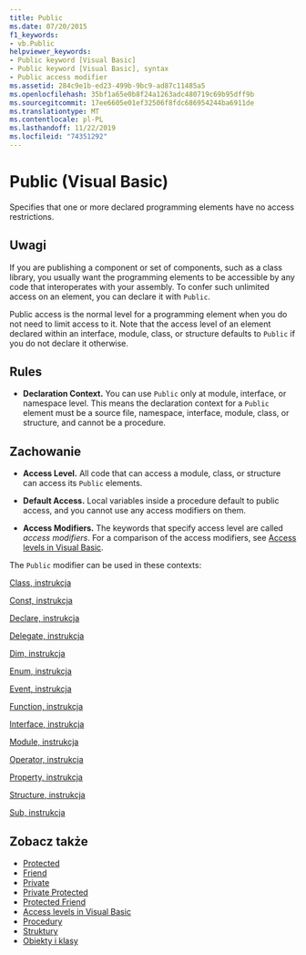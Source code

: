 ```yaml
---
title: Public
ms.date: 07/20/2015
f1_keywords:
- vb.Public
helpviewer_keywords:
- Public keyword [Visual Basic]
- Public keyword [Visual Basic], syntax
- Public access modifier
ms.assetid: 284c9e1b-ed23-499b-9bc9-ad87c11485a5
ms.openlocfilehash: 35bf1a65e0b8f24a1263adc480719c69b95dff9b
ms.sourcegitcommit: 17ee6605e01ef32506f8fdc686954244ba6911de
ms.translationtype: MT
ms.contentlocale: pl-PL
ms.lasthandoff: 11/22/2019
ms.locfileid: "74351292"
---
```

# <a name="public-visual-basic"></a>Public (Visual Basic)
Specifies that one or more declared programming elements have no access restrictions.  
  
## <a name="remarks"></a>Uwagi  
 If you are publishing a component or set of components, such as a class library, you usually want the programming elements to be accessible by any code that interoperates with your assembly. To confer such unlimited access on an element, you can declare it with `Public`.  
  
 Public access is the normal level for a programming element when you do not need to limit access to it. Note that the access level of an element declared within an interface, module, class, or structure defaults to `Public` if you do not declare it otherwise.  
  
## <a name="rules"></a>Rules  
  
- **Declaration Context.** You can use `Public` only at module, interface, or namespace level. This means the declaration context for a `Public` element must be a source file, namespace, interface, module, class, or structure, and cannot be a procedure.  
  
## <a name="behavior"></a>Zachowanie  
  
- **Access Level.** All code that can access a module, class, or structure can access its `Public` elements.  
  
- **Default Access.** Local variables inside a procedure default to public access, and you cannot use any access modifiers on them.  
  
- **Access Modifiers.** The keywords that specify access level are called *access modifiers*. For a comparison of the access modifiers, see [Access levels in Visual Basic](../../../visual-basic/programming-guide/language-features/declared-elements/access-levels.md).  
  
 The `Public` modifier can be used in these contexts:  
  
 [Class, instrukcja](../../../visual-basic/language-reference/statements/class-statement.md)  
  
 [Const, instrukcja](../../../visual-basic/language-reference/statements/const-statement.md)  
  
 [Declare, instrukcja](../../../visual-basic/language-reference/statements/declare-statement.md)  
  
 [Delegate, instrukcja](../../../visual-basic/language-reference/statements/delegate-statement.md)  
  
 [Dim, instrukcja](../../../visual-basic/language-reference/statements/dim-statement.md)  
  
 [Enum, instrukcja](../../../visual-basic/language-reference/statements/enum-statement.md)  
  
 [Event, instrukcja](../../../visual-basic/language-reference/statements/event-statement.md)  
  
 [Function, instrukcja](../../../visual-basic/language-reference/statements/function-statement.md)  
  
 [Interface, instrukcja](../../../visual-basic/language-reference/statements/interface-statement.md)  
  
 [Module, instrukcja](../../../visual-basic/language-reference/statements/module-statement.md)  
  
 [Operator, instrukcja](../../../visual-basic/language-reference/statements/operator-statement.md)  
  
 [Property, instrukcja](../../../visual-basic/language-reference/statements/property-statement.md)  
  
 [Structure, instrukcja](../../../visual-basic/language-reference/statements/structure-statement.md)  
  
 [Sub, instrukcja](../../../visual-basic/language-reference/statements/sub-statement.md)  
  
## <a name="see-also"></a>Zobacz także

- [Protected](../../../visual-basic/language-reference/modifiers/protected.md)
- [Friend](../../../visual-basic/language-reference/modifiers/friend.md)
- [Private](../../../visual-basic/language-reference/modifiers/private.md)
- [Private Protected](private-protected.md)
- [Protected Friend](protected-friend.md)
- [Access levels in Visual Basic](../../../visual-basic/programming-guide/language-features/declared-elements/access-levels.md)
- [Procedury](../../../visual-basic/programming-guide/language-features/procedures/index.md)
- [Struktury](../../../visual-basic/programming-guide/language-features/data-types/structures.md)
- [Obiekty i klasy](../../../visual-basic/programming-guide/language-features/objects-and-classes/index.md)
